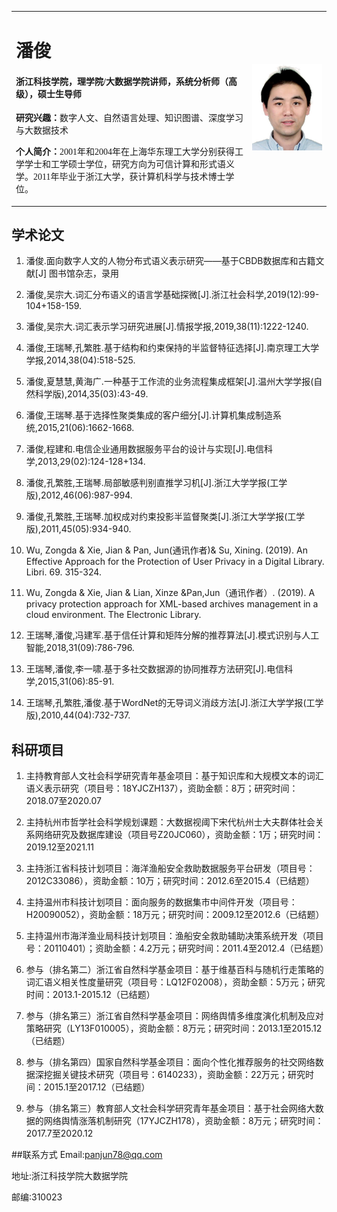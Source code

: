<head>
	<title>首页-潘俊的学术主页</title>
	<meta name="description" content="潘俊,浙江科技学院,讲师、系统分析师（高级）、硕士生导师 &nbsp;研究兴趣：数字人文,自然语言处理,深度学习与大数据&nbsp;个人简介：潘俊，浙江科技学院讲师，系统分析师（高级），硕士生导师，浙江大学计算机科学与技术专业博士。 2001年和2004年在上海华东理工大学分别获得工学学士和工学硕士学位，研究方向为可信计算和形式语义学。2011年毕业于浙江大学，获计算机科学与技术博士学位，研究方向为机器学习及数据挖掘。
   主持教育部人文社科基金项目、浙江省科技计划项目、杭州市哲学社会科学规划项目、温州市科技计划项目、温州市海洋渔业局科技计划项目等共计5项。作为主要成员，参与国家级和省部级科研项目，共计5项。作为第一作者，在《情报学报》、《浙江社会科学》、《图书馆杂志》、《浙江大学学报（工学版）》、《计算机集成制造系统》、《南京理工大学学报》、《电信科学》等国内核心期刊上，发表学术论文10余篇。作为通讯作者，在图情文献领域的SSCI期刊《The Electronic Library》和《LIBRI》上，发表学术论文2篇，主要研究内容为数字人文与古籍信息化、机器学习与数据挖掘、知识服务平台构建和数字图书馆服务安全等。"/><meta http-equiv="Content-Type" content="text/html; charset=UTF-8" />
	<meta name="Keywords" content="潘俊 浙江科技学院 温州大学 大数据 知识图谱">
</head>
<table border="0">
  <tr>
    <td width="75%">
      <h1>潘俊</h1>
      <h4 style="font-family:楷体">浙江科技学院，理学院/大数据学院讲师，系统分析师（高级），硕士生导师</h4>
      <p><b>研究兴趣：</b>数字人文、自然语言处理、知识图谱、深度学习与大数据技术</p>
      <p style="font-family:楷体;font-size=10"><b>个人简介：</b>2001年和2004年在上海华东理工大学分别获得工学学士和工学硕士学位，研究方向为可信计算和形式语义学。2011年毕业于浙江大学，获计算机科学与技术博士学位。</p>    
    </td>
    <td width="25%">
      <img src="/photo.jpg" width="100%">      
    </td>
  </tr>
</table>

## 学术论文

1. 潘俊.面向数字人文的人物分布式语义表示研究——基于CBDB数据库和古籍文献[J] 图书馆杂志，录用

2. 潘俊,吴宗大.词汇分布语义的语言学基础探微[J].浙江社会科学,2019(12):99-104+158-159.

3. 潘俊,吴宗大.词汇表示学习研究进展[J].情报学报,2019,38(11):1222-1240.

4. 潘俊,王瑞琴,孔繁胜.基于结构和约束保持的半监督特征选择[J].南京理工大学学报,2014,38(04):518-525.

5. 潘俊,夏慧慧,黄海广.一种基于工作流的业务流程集成框架[J].温州大学学报(自然科学版),2014,35(03):43-49.

6. 潘俊,王瑞琴.基于选择性聚类集成的客户细分[J].计算机集成制造系统,2015,21(06):1662-1668.

7. 潘俊,程建和.电信企业通用数据服务平台的设计与实现[J].电信科学,2013,29(02):124-128+134.

8. 潘俊,孔繁胜,王瑞琴.局部敏感判别直推学习机[J].浙江大学学报(工学版),2012,46(06):987-994.

9. 潘俊,孔繁胜,王瑞琴.加权成对约束投影半监督聚类[J].浙江大学学报(工学版),2011,45(05):934-940.

10. Wu, Zongda & Xie, Jian & Pan, Jun(通讯作者)& Su, Xining. (2019). An Effective Approach for the Protection of User Privacy in a Digital Library. Libri. 69. 315-324. 

11. Wu, Zongda & Xie, Jian & Lian, Xinze &Pan,Jun（通讯作者）. (2019). A privacy protection approach for XML-based archives management in a cloud environment. The Electronic Library.

12. 王瑞琴,潘俊,冯建军.基于信任计算和矩阵分解的推荐算法[J].模式识别与人工智能,2018,31(09):786-796.

13. 王瑞琴,潘俊,李一啸.基于多社交数据源的协同推荐方法研究[J].电信科学,2015,31(06):85-91.

14. 王瑞琴,孔繁胜,潘俊.基于WordNet的无导词义消歧方法[J].浙江大学学报(工学版),2010,44(04):732-737.

## 科研项目
1. 主持教育部人文社会科学研究青年基金项目：基于知识库和大规模文本的词汇语义表示研究（项目号：18YJCZH137），资助金额：8万；研究时间：2018.07至2020.07

2. 主持杭州市哲学社会科学规划课题：大数据视阈下宋代杭州士大夫群体社会关系网络研究及数据库建设（项目号Z20JC060），资助金额：1万；研究时间：2019.12至2021.11

3. 主持浙江省科技计划项目：海洋渔船安全救助数据服务平台研发（项目号：2012C33086），资助金额：10万；研究时间：2012.6至2015.4（已结题）

3. 主持温州市科技计划项目：面向服务的数据集市中间件开发（项目号：H20090052），资助金额：18万元；研究时间：2009.12至2012.6（已结题）

4. 主持温州市海洋渔业局科技计划项目：渔船安全救助辅助决策系统开发（项目号：20110401）；资助金额：4.2万元；研究时间：2011.4至2012.4（已结题）

5. 参与（排名第二）浙江省自然科学基金项目：基于维基百科与随机行走策略的词汇语义相关性度量研究（项目号：LQ12F02008），资助金额：5万元；研究时间：2013.1-2015.12（已结题）

6. 参与（排名第三）浙江省自然科学基金项目：网络舆情多维度演化机制及应对策略研究（LY13F010005），资助金额：8万元；研究时间：2013.1至2015.12（已结题）

7. 参与（排名第四）国家自然科学基金项目：面向个性化推荐服务的社交网络数据深挖掘关键技术研究（项目号：6140233），资助金额：22万元；研究时间：2015.1至2017.12（已结题）

8. 参与（排名第三）教育部人文社会科学研究青年基金项目：基于社会网络大数据的网络舆情涨落机制研究（17YJCZH178），资助金额：8万元；研究时间：2017.7至2020.12

##联系方式
Email:panjun78@qq.com  

地址:浙江科技学院大数据学院

邮编:310023
